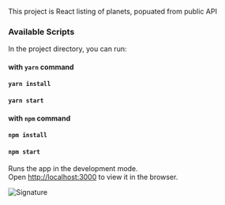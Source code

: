 This project is React listing of planets, popuated from public API

### Available Scripts

In the project directory, you can run:
#### with `yarn` command
#### `yarn install`
#### `yarn start`

#### with `npm` command
#### `npm install`
#### `npm start`
Runs the app in the development mode.<br />
Open [http://localhost:3000](http://localhost:3000) to view it in the browser.


![Signature](https://github.com/PrabhunathY/react-list-sample/docs/react-login-ui.png "React login UI")

